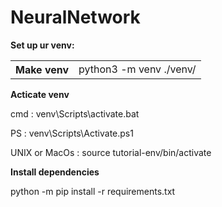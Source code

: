 # NeuralNetwork

<b>Set up ur venv:</b>
<table>
  <tr> 
    <th scope="row">Make venv</th>
    <td>python3 -m venv ./venv/</td>
  </tr>
 </table>
    
  
  <p> </p>
<b> Acticate venv</b>
<p> cmd : venv\Scripts\activate.bat</p>
<p> PS : venv\Scripts\Activate.ps1</p>
<p> UNIX or MacOs : source tutorial-env/bin/activate</p>

<b>Install dependencies</b>
<p>python -m pip install -r requirements.txt</p>
